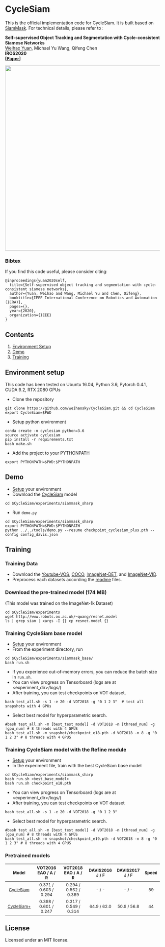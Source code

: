 # CycleSiam

This is the official implementation code for CycleSiam. It is built based on [SiamMask](https://github.com/foolwood/SiamMask). For technical details, please refer to :

**Self-supervised Object Tracking and Segmentation with Cycle-consistent Siamese Networks** <br />
[Weihao Yuan](https://weihao-yuan.com), Michael Yu Wang, Qifeng Chen <br />
**IROS2020** <br />
**[[Paper]()]** <br />


<div align="center">
  <img src="http://weihao-yuan.com/wp-content/uploads/cycletrack.jpg" width="600px" />
</div>

### Bibtex
If you find this code useful, please consider citing:

```
@inproceedings{yuan2020self,
  title={Self-supervised object tracking and segmentation with cycle-consistent siamese networks},
  author={Yuan, Weihao and Wang, Michael Yu and Chen, Qifeng},
  booktitle={IEEE International Conference on Robotics and Automation (ICRA)},
  pages={},
  year={2020},
  organization={IEEE}
}
```


## Contents
1. [Environment Setup](#environment-setup)
2. [Demo](#demo)
3. [Training](#training-models)

## Environment setup
This code has been tested on Ubuntu 16.04, Python 3.6, Pytorch 0.4.1, CUDA 9.2, RTX 2080 GPUs

- Clone the repository 
```
git clone https://github.com/weihaosky/CycleSiam.git && cd CycleSiam
export CycleSiam=$PWD
```
- Setup python environment
```
conda create -n cyclesiam python=3.6
source activate cyclesiam
pip install -r requirements.txt
bash make.sh
```
- Add the project to your PYTHONPATH
```
export PYTHONPATH=$PWD:$PYTHONPATH
```

## Demo
- [Setup](#environment-setup) your environment
- Download the [CycleSiam](https://hkustconnect-my.sharepoint.com/:u:/g/personal/wyuanaa_connect_ust_hk/EWdBDP-_IslEvoc78NfIMYMBHfXONVi3QvrHEx7mNd1Trw?e=CpbIJb) model
```shell
cd $CycleSiam/experiments/siammask_sharp
```
- Run `demo.py`

```shell
cd $CycleSiam/experiments/siammask_sharp
export PYTHONPATH=$PWD:$PYTHONPATH
python ../../tools/demo.py --resume checkpoint_cyclesiam_plus.pth --config config_davis.json
```


## Training

### Training Data 
- Download the [Youtube-VOS](https://youtube-vos.org/dataset/download/), 
[COCO](http://cocodataset.org/#download), 
[ImageNet-DET](http://image-net.org/challenges/LSVRC/2015/), 
and [ImageNet-VID](http://image-net.org/challenges/LSVRC/2015/).
- Preprocess each datasets according the [readme](data/ytb_vos/readme.md) files.

### Download the pre-trained model (174 MB)
(This model was trained on the ImageNet-1k Dataset)
```
cd $CycleSiam/experiments
wget http://www.robots.ox.ac.uk/~qwang/resnet.model
ls | grep siam | xargs -I {} cp resnet.model {}
```

### Training CycleSiam base model
- [Setup](#environment-setup) your environment
- From the experiment directory, run
```
cd $CycleSiam/experiments/siammask_base/
bash run.sh
```
- If you experience out-of-memory errors, you can reduce the batch size in `run.sh`.
- You can view progress on Tensorboard (logs are at <experiment\_dir>/logs/)
- After training, you can test checkpoints on VOT dataset.
```shell
bash test_all.sh -s 1 -e 20 -d VOT2018 -g "0 1 2 3"  # test all snapshots with 4 GPUs
```
- Select best model for hyperparametric search.
```shell
#bash test_all.sh -m [best_test_model] -d VOT2018 -n [thread_num] -g [gpu_num] # 8 threads with 4 GPUS
bash test_all.sh -m snapshot/checkpoint_e18.pth -d VOT2018 -n 8 -g "0 1 2 3" # 8 threads with 4 GPUS
```

### Training CycleSiam model with the Refine module
- [Setup](#environment-setup) your environment
- In the experiment file, train with the best CycleSiam base model
```
cd $CycleSiam/experiments/siammask_sharp
bash run.sh <best_base_model>
bash run.sh checkpoint_e18.pth
```
- You can view progress on Tensorboard (logs are at <experiment\_dir>/logs/)
- After training, you can test checkpoints on VOT dataset
```shell
bash test_all.sh -s 1 -e 20 -d VOT2018 -g "0 1 2 3"
```
- Select best model for hyperparametric search.
```shell
#bash test_all.sh -m [best_test_model] -d VOT2018 -n [thread_num] -g [gpu_num] # 8 threads with 4 GPUS
bash test_all.sh -m snapshot/checkpoint_e19.pth -d VOT2018 -n 8 -g "0 1 2 3" # 8 threads with 4 GPUS
```

### Pretrained models
| <sub> Model </sub> | <sub>VOT2016</br>EAO / A / R</sub> | <sub>VOT2018</br>EAO / A / R</sub>  | <sub>DAVIS2016</br>J / F</sub>  | <sub>DAVIS2017</br>J / F</sub>  | <sub> Speed </sub>
|:-------------------------:|:-------------------------------:|:-------------------------------:|:-------------------------:|:-------------------------:|:-------------------------:|
| <sub> [CycleSiam](https://hkustconnect-my.sharepoint.com/:u:/g/personal/wyuanaa_connect_ust_hk/ERV3XqfrNapOiFa7FE6eklgBmlPhPi0VtVEaeJkMLgjuCw?e=0HSdtQ) </sub> | <sub>0.371 / 0.603 / 0.294</sub> | <sub>0.294 / 0.562 / 0.389</sub>  | <sub>- / -</sub>  | <sub>- / -</sub>  | <sub> 59 </sub> |
| <sub> [CycleSiam+](https://hkustconnect-my.sharepoint.com/:u:/g/personal/wyuanaa_connect_ust_hk/EWdBDP-_IslEvoc78NfIMYMBHfXONVi3QvrHEx7mNd1Trw?e=CpbIJb) </sub> | <sub>0.398 / 0.601 / 0.247</sub> | <sub>0.317 / 0.549 / 0.314</sub>  | <sub>64.9 / 62.0</sub>  | <sub>50.9 / 56.8</sub>  | <sub> 44 </sub>  |


## License
Licensed under an MIT license.

